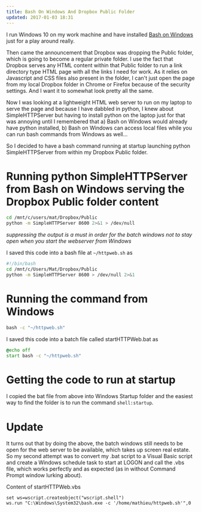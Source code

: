 ```yaml
---
title: Bash On Windows And Dropbox Public Folder
updated: 2017-01-03 18:31
---
```


I run Windows 10 on my work machine and have installed [Bash on Windows](http://www.windowscentral.com/how-install-bash-shell-command-line-windows-10) just for a play around really.

Then came the announcement that Dropbox was dropping the Public folder, which is going to become a regular private folder. I use the fact that Dropbox serves any HTML content within that Public folder to run a link directory type HTML page with all the links I need for work. As it relies on Javascript and CSS files also present in the folder, I can't just open the page from my local Dropbox folder in Chrome or Firefox because of the security settings. And I want it to somewhat look pretty all the same.

Now I was looking at a lightweight HTML web server to run on my laptop to serve the page and because I have dabbled in python, I knew about SimpleHTTPServer but having to install python on the laptop just for that was annoying until I remembered that a) Bash on Windows would already have python installed, b) Bash on Windows can access local files while you can run bash commands from Windows as well... 

So I decided to have a bash command running at startup launching python SimpleHTTPServer from within my Dropbox Public folder.

# Running python SimpleHTTPServer from Bash on Windows serving the Dropbox Public folder content
```bash
cd /mnt/c/users/mat/Dropbox/Public
python -m SimpleHTTPServer 8600 2>&1 > /dev/null
```
*suppressing the output is a must in order for the batch windows not to stay open when you start the webserver from Windows*

I saved this code into a bash file at `~/httpweb.sh` as

```bash
#!/bin/bash
cd /mnt/c/Users/Mat/Dropbox/Public
python -m SimpleHTTPServer 8600 > /dev/null 2>&1
```

# Running the command from Windows
```cmd
bash -c "~/httpweb.sh"
``` 

I saved this code into a batch file called startHTTPWeb.bat as

```cmd
@echo off
start bash -c "~/httpweb.sh"
```

# Getting the code to run at startup
I copied the bat file from above into Windows Startup folder and the easiest way to find the folder is to run the command `shell:startup`.

# Update
It turns out that by doing the above, the batch windows still needs to be open for the web server to be available, which takes up screen real estate. So my second attempt was to convert my .bat script to a Visual Basic script and create a Windows schedule task to start at LOGON and call the .vbs file, which works perfectly and as expected (as in without Command Prompt window lurking about).

Content of startHTTPWeb.vbs

```
set ws=wscript.createobject("wscript.shell")
ws.run "C:\Windows\System32\bash.exe -c '/home/mathieu/httpweb.sh'",0
```

